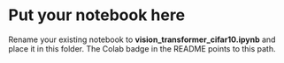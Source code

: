 # Put your notebook here

Rename your existing notebook to **vision_transformer_cifar10.ipynb** and place it in this folder.
The Colab badge in the README points to this path.

